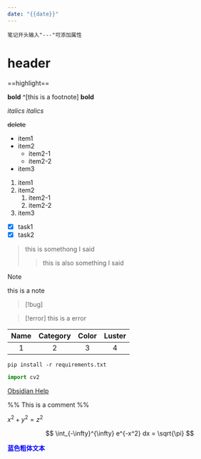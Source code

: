 ```yaml
---
date: "{{date}}"
---
```

```
笔记开头输入"---"可添加属性
```
# header

==highlight== 

**bold** ^[this is a footnote]
__bold__

*italics*
_italics_

~~delete~~

- item1
- item2
    * item2-1
    * item2-2
- item3 

1. item1
2. item2
	1. item2-1
	2. item2-2
3. item3

- [x] task1
- [x] task2 

> this is somethong I said
>> this is also something I said


>[!note]
>this is a note 


>[!bug]


>[!error]
>this is a error


| Name | Category | Color | Luster |
| :--: | :------: | :---: | :----: |
|  1   |    2     |   3   |   4    |

`pip install -r requirements.txt`

```python
import cv2

```

[Obsidian Help](https://help.obsidian.md)

%% This is a comment %%

$x^2 + y^2 = z^2$

$$
\int_{-\infty}^{\infty} e^{-x^2} dx = \sqrt{\pi}
$$





<span style="color: blue; font-weight: bold;">蓝色粗体文本</span>

